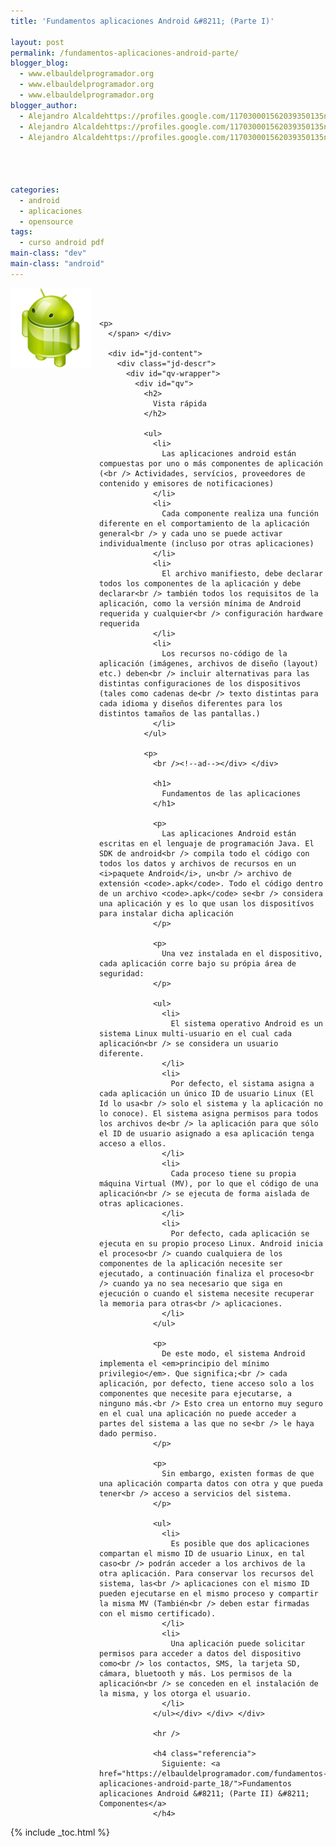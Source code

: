 ```yaml
---
title: 'Fundamentos aplicaciones Android &#8211; (Parte I)'

layout: post
permalink: /fundamentos-aplicaciones-android-parte/
blogger_blog:
  - www.elbauldelprogramador.org
  - www.elbauldelprogramador.org
  - www.elbauldelprogramador.org
blogger_author:
  - Alejandro Alcaldehttps://profiles.google.com/117030001562039350135noreply@blogger.com
  - Alejandro Alcaldehttps://profiles.google.com/117030001562039350135noreply@blogger.com
  - Alejandro Alcaldehttps://profiles.google.com/117030001562039350135noreply@blogger.com

  
  
  
categories:
  - android
  - aplicaciones
  - opensource
tags:
  - curso android pdf
main-class: "dev"
main-class: "android"
---
```

<img border="0" src="/assets/img/2013/07/iconoAndroid.png" style="clear:left; float:left;margin-right:1em; margin-bottom:1em" />

<div class="g-unit" id="doc-content">
  <a name="top"></a> </p> 
  
  <div id="jd-header" class="guide-header">
    <span class="crumb"><br /> &nbsp;</p> 
    
    <p>
      </span> </div> 
      
      <div id="jd-content">
        <div class="jd-descr">
          <div id="qv-wrapper">
            <div id="qv">
              <h2>
                Vista rápida
              </h2>
              
              <ul>
                <li>
                  Las aplicaciones android están compuestas por uno o más componentes de aplicación (<br /> Actividades, servícios, proveedores de contenido y emisores de notificaciones)
                </li>
                <li>
                  Cada componente realiza una función diferente en el comportamiento de la aplicación general<br /> y cada uno se puede activar individualmente (incluso por otras aplicaciones)
                </li>
                <li>
                  El archivo manifiesto, debe declarar todos los componentes de la aplicación y debe declarar<br /> también todos los requisitos de la aplicación, como la versión mínima de Android requerida y cualquier<br /> configuración hardware requerida
                </li>
                <li>
                  Los recursos no-código de la aplicación (imágenes, archivos de diseño (layout) etc.) deben<br /> incluir alternativas para las distintas configuraciones de los dispositivos (tales como cadenas de<br /> texto distintas para cada idioma y diseños diferentes para los distintos tamaños de las pantallas.)
                </li>
              </ul>
              
              <p>
                <br /><!--ad--></div> </div> 
                
                <h1>
                  Fundamentos de las aplicaciones
                </h1>
                
                <p>
                  Las aplicaciones Android están escritas en el lenguaje de programación Java. El SDK de android<br /> compila todo el código con todos los datos y archivos de recursos en un <i>paquete Android</i>, un<br /> archivo de extensión <code>.apk</code>. Todo el código dentro de un archivo <code>.apk</code> se<br /> considera una aplicación y es lo que usan los dispositívos para instalar dicha aplicación
                </p>
                
                <p>
                  Una vez instalada en el dispositivo, cada aplicación corre bajo su própia área de seguridad:
                </p>
                
                <ul>
                  <li>
                    El sistema operativo Android es un sistema Linux multi-usuario en el cual cada aplicación<br /> se considera un usuario diferente.
                  </li>
                  <li>
                    Por defecto, el sistama asigna a cada aplicación un único ID de usuario Linux (El Id lo usa<br /> solo el sistema y la aplicación no lo conoce). El sistema asigna permisos para todos los archivos de<br /> la aplicación para que sólo el ID de usuario asignado a esa aplicación tenga acceso a ellos.
                  </li>
                  <li>
                    Cada proceso tiene su propia máquina Virtual (MV), por lo que el código de una aplicación<br /> se ejecuta de forma aislada de otras aplicaciones.
                  </li>
                  <li>
                    Por defecto, cada aplicación se ejecuta en su propio proceso Linux. Android inicia el proceso<br /> cuando cualquiera de los componentes de la aplicación necesite ser ejecutado, a continuación finaliza el proceso<br /> cuando ya no sea necesario que siga en ejecución o cuando el sistema necesite recuperar la memoria para otras<br /> aplicaciones.
                  </li>
                </ul>
                
                <p>
                  De este modo, el sistema Android implementa el <em>principio del mínimo privilegio</em>. Que significa;<br /> cada aplicación, por defecto, tiene acceso solo a los componentes que necesite para ejecutarse, a ninguno más.<br /> Esto crea un entorno muy seguro en el cual una aplicación no puede acceder a partes del sistema a las que no se<br /> le haya dado permiso.
                </p>
                
                <p>
                  Sin embargo, existen formas de que una aplicación comparta datos con otra y que pueda tener<br /> acceso a servicios del sistema.
                </p>
                
                <ul>
                  <li>
                    Es posible que dos aplicaciones compartan el mismo ID de usuario Linux, en tal caso<br /> podrán acceder a los archivos de la otra aplicación. Para conservar los recursos del sistema, las<br /> aplicaciones con el mismo ID pueden ejecutarse en el mismo proceso y compartir la misma MV (También<br /> deben estar firmadas con el mismo certificado).
                  </li>
                  <li>
                    Una aplicación puede solicitar permisos para acceder a datos del dispositivo como<br /> los contactos, SMS, la tarjeta SD, cámara, bluetooth y más. Los permisos de la aplicación<br /> se conceden en el instalación de la misma, y los otorga el usuario.
                  </li>
                </ul></div> </div> </div> 
                
                <hr />
                
                <h4 class="referencia">
                  Siguiente: <a href="https://elbauldelprogramador.com/fundamentos-aplicaciones-android-parte_18/">Fundamentos aplicaciones Android &#8211; (Parte II) &#8211; Componentes</a>
                </h4>
                
                

{% include _toc.html %}
